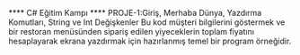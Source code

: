 **** C# Eğitim Kampı ****
PROJE-1:Giriş, Merhaba Dünya, Yazdırma Komutları, String ve Int Değişkenler
Bu kod müşteri bilgilerini göstermek ve bir restoran menüsünden sipariş edilen yiyeceklerin toplam fiyatını hesaplayarak ekrana yazdırmak için hazırlanmış temel bir program örneğidir.
